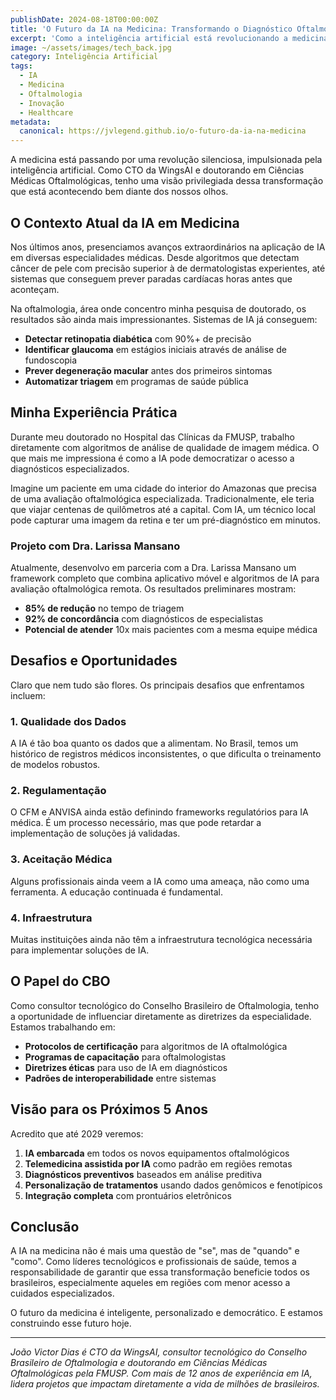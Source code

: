 ```yaml
---
publishDate: 2024-08-18T00:00:00Z
title: 'O Futuro da IA na Medicina: Transformando o Diagnóstico Oftalmológico'
excerpt: 'Como a inteligência artificial está revolucionando a medicina, especialmente na oftalmologia, com aplicações práticas que já impactam milhões de pacientes no Brasil.'
image: ~/assets/images/tech_back.jpg
category: Inteligência Artificial
tags:
  - IA
  - Medicina
  - Oftalmologia
  - Inovação
  - Healthcare
metadata:
  canonical: https://jvlegend.github.io/o-futuro-da-ia-na-medicina
---
```


A medicina está passando por uma revolução silenciosa, impulsionada pela inteligência artificial. Como CTO da WingsAI e doutorando em Ciências Médicas Oftalmológicas, tenho uma visão privilegiada dessa transformação que está acontecendo bem diante dos nossos olhos.

## O Contexto Atual da IA em Medicina

Nos últimos anos, presenciamos avanços extraordinários na aplicação de IA em diversas especialidades médicas. Desde algoritmos que detectam câncer de pele com precisão superior à de dermatologistas experientes, até sistemas que conseguem prever paradas cardíacas horas antes que aconteçam.

Na oftalmologia, área onde concentro minha pesquisa de doutorado, os resultados são ainda mais impressionantes. Sistemas de IA já conseguem:

- **Detectar retinopatia diabética** com 90%+ de precisão
- **Identificar glaucoma** em estágios iniciais através de análise de fundoscopia
- **Prever degeneração macular** antes dos primeiros sintomas
- **Automatizar triagem** em programas de saúde pública

## Minha Experiência Prática

Durante meu doutorado no Hospital das Clínicas da FMUSP, trabalho diretamente com algoritmos de análise de qualidade de imagem médica. O que mais me impressiona é como a IA pode democratizar o acesso a diagnósticos especializados.

Imagine um paciente em uma cidade do interior do Amazonas que precisa de uma avaliação oftalmológica especializada. Tradicionalmente, ele teria que viajar centenas de quilômetros até a capital. Com IA, um técnico local pode capturar uma imagem da retina e ter um pré-diagnóstico em minutos.

### Projeto com Dra. Larissa Mansano

Atualmente, desenvolvo em parceria com a Dra. Larissa Mansano um framework completo que combina aplicativo móvel e algoritmos de IA para avaliação oftalmológica remota. Os resultados preliminares mostram:

- **85% de redução** no tempo de triagem
- **92% de concordância** com diagnósticos de especialistas
- **Potencial de atender** 10x mais pacientes com a mesma equipe médica

## Desafios e Oportunidades

Claro que nem tudo são flores. Os principais desafios que enfrentamos incluem:

### 1. Qualidade dos Dados
A IA é tão boa quanto os dados que a alimentam. No Brasil, temos um histórico de registros médicos inconsistentes, o que dificulta o treinamento de modelos robustos.

### 2. Regulamentação
O CFM e ANVISA ainda estão definindo frameworks regulatórios para IA médica. É um processo necessário, mas que pode retardar a implementação de soluções já validadas.

### 3. Aceitação Médica
Alguns profissionais ainda veem a IA como uma ameaça, não como uma ferramenta. A educação continuada é fundamental.

### 4. Infraestrutura
Muitas instituições ainda não têm a infraestrutura tecnológica necessária para implementar soluções de IA.

## O Papel do CBO

Como consultor tecnológico do Conselho Brasileiro de Oftalmologia, tenho a oportunidade de influenciar diretamente as diretrizes da especialidade. Estamos trabalhando em:

- **Protocolos de certificação** para algoritmos de IA oftalmológica
- **Programas de capacitação** para oftalmologistas
- **Diretrizes éticas** para uso de IA em diagnósticos
- **Padrões de interoperabilidade** entre sistemas

## Visão para os Próximos 5 Anos

Acredito que até 2029 veremos:

1. **IA embarcada** em todos os novos equipamentos oftalmológicos
2. **Telemedicina assistida por IA** como padrão em regiões remotas
3. **Diagnósticos preventivos** baseados em análise preditiva
4. **Personalização de tratamentos** usando dados genômicos e fenotípicos
5. **Integração completa** com prontuários eletrônicos

## Conclusão

A IA na medicina não é mais uma questão de "se", mas de "quando" e "como". Como líderes tecnológicos e profissionais de saúde, temos a responsabilidade de garantir que essa transformação beneficie todos os brasileiros, especialmente aqueles em regiões com menor acesso a cuidados especializados.

O futuro da medicina é inteligente, personalizado e democrático. E estamos construindo esse futuro hoje.

---

*João Victor Dias é CTO da WingsAI, consultor tecnológico do Conselho Brasileiro de Oftalmologia e doutorando em Ciências Médicas Oftalmológicas pela FMUSP. Com mais de 12 anos de experiência em IA, lidera projetos que impactam diretamente a vida de milhões de brasileiros.*